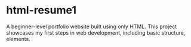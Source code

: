 # html-resume1
A beginner-level portfolio website built using only HTML. This project showcases my first steps in web development, including basic structure, elements.
